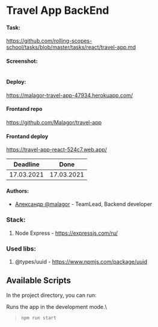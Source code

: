 # Travel App BackEnd

#### Task: 
https://github.com/rolling-scopes-school/tasks/blob/master/tasks/react/travel-app.md
#### Screenshot:
   ![]()
#### Deploy: 
https://malagor-travel-app-47934.herokuapp.com/

#### Frontand repo
https://github.com/Malagor/travel-app
#### Frontand deploy
https://travel-app-react-524c7.web.app/

| Deadline   | Done       | 
| ---------- | ---------- | 
| 17.03.2021 | 17.03.2021 | 
#### Authors:
- [Александр @malagor](https://github.com/malagor) - TeamLead, Backend developer

### Stack:  
1. Node Express - https://expressjs.com/ru/  

### Used libs:  
1. @types/uuid - https://www.npmjs.com/package/uuid  

## Available Scripts

In the project directory, you can run:

Runs the app in the development mode.\
> `npm run start`
